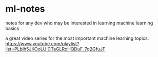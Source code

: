 # ml-notes
notes for any dev who may be interested in learning machine learning basics

a great video series for the most important machine learning topics:
https://www.youtube.com/playlist?list=PLblh5JKOoLUICTaGLRoHQDuF_7q2GfuJF
